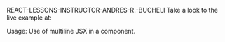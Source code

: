 REACT-LESSONS-INSTRUCTOR-ANDRES-R.-BUCHELI
Take a look to the live example at:



Usage: Use of multiline JSX in a component.
